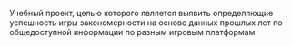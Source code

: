 Учебный проект, целью которого является выявить определяющие успешность игры закономерности на основе данных прошлых лет по общедоступной информации по разным игровым платформам
